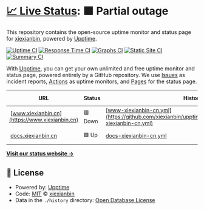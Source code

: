 # [📈 Live Status](https://status.xiexianbin.cn): <!--live status--> **🟧 Partial outage**

This repository contains the open-source uptime monitor and status page for [xiexianbin](https://www.xiexianbin.cn), powered by [Upptime](https://github.com/upptime/upptime).

[![Uptime CI](https://github.com/xiexianbin/upptime/workflows/Uptime%20CI/badge.svg)](https://github.com/xiexianbin/upptime/actions?query=workflow%3A%22Uptime+CI%22)
[![Response Time CI](https://github.com/xiexianbin/upptime/workflows/Response%20Time%20CI/badge.svg)](https://github.com/xiexianbin/upptime/actions?query=workflow%3A%22Response+Time+CI%22)
[![Graphs CI](https://github.com/xiexianbin/upptime/workflows/Graphs%20CI/badge.svg)](https://github.com/xiexianbin/upptime/actions?query=workflow%3A%22Graphs+CI%22)
[![Static Site CI](https://github.com/xiexianbin/upptime/workflows/Static%20Site%20CI/badge.svg)](https://github.com/xiexianbin/upptime/actions?query=workflow%3A%22Static+Site+CI%22)
[![Summary CI](https://github.com/xiexianbin/upptime/workflows/Summary%20CI/badge.svg)](https://github.com/xiexianbin/upptime/actions?query=workflow%3A%22Summary+CI%22)

With [Upptime](https://upptime.js.org), you can get your own unlimited and free uptime monitor and status page, powered entirely by a GitHub repository. We use [Issues](https://github.com/xiexianbin/upptime/issues) as incident reports, [Actions](https://github.com/xiexianbin/upptime/actions) as uptime monitors, and [Pages](https://status.xiexianbin.cn) for the status page.

<!--start: status pages-->
<!-- This summary is generated by Upptime (https://github.com/upptime/upptime) -->
<!-- Do not edit this manually, your changes will be overwritten -->
<!-- prettier-ignore -->
| URL | Status | History | Response Time | Uptime |
| --- | ------ | ------- | ------------- | ------ |
| <img alt="" src="https://icons.duckduckgo.com/ip3/www.xiexianbin.cn.ico" height="13"> [www.xiexianbin.cn](https://www.xiexianbin.cn) | 🟥 Down | [www-xiexianbin-cn.yml](https://github.com/xiexianbin/upptime/commits/HEAD/history/www-xiexianbin-cn.yml) | <details><summary><img alt="Response time graph" src="./graphs/www-xiexianbin-cn/response-time-week.png" height="20"> 1844ms</summary><br><a href="https://xiexianbin.github.io/upptime/history/www-xiexianbin-cn"><img alt="Response time 1657" src="https://img.shields.io/endpoint?url=https%3A%2F%2Fraw.githubusercontent.com%2Fxiexianbin%2Fupptime%2FHEAD%2Fapi%2Fwww-xiexianbin-cn%2Fresponse-time.json"></a><br><a href="https://xiexianbin.github.io/upptime/history/www-xiexianbin-cn"><img alt="24-hour response time 1828" src="https://img.shields.io/endpoint?url=https%3A%2F%2Fraw.githubusercontent.com%2Fxiexianbin%2Fupptime%2FHEAD%2Fapi%2Fwww-xiexianbin-cn%2Fresponse-time-day.json"></a><br><a href="https://xiexianbin.github.io/upptime/history/www-xiexianbin-cn"><img alt="7-day response time 1844" src="https://img.shields.io/endpoint?url=https%3A%2F%2Fraw.githubusercontent.com%2Fxiexianbin%2Fupptime%2FHEAD%2Fapi%2Fwww-xiexianbin-cn%2Fresponse-time-week.json"></a><br><a href="https://xiexianbin.github.io/upptime/history/www-xiexianbin-cn"><img alt="30-day response time 1858" src="https://img.shields.io/endpoint?url=https%3A%2F%2Fraw.githubusercontent.com%2Fxiexianbin%2Fupptime%2FHEAD%2Fapi%2Fwww-xiexianbin-cn%2Fresponse-time-month.json"></a><br><a href="https://xiexianbin.github.io/upptime/history/www-xiexianbin-cn"><img alt="1-year response time 1728" src="https://img.shields.io/endpoint?url=https%3A%2F%2Fraw.githubusercontent.com%2Fxiexianbin%2Fupptime%2FHEAD%2Fapi%2Fwww-xiexianbin-cn%2Fresponse-time-year.json"></a></details> | <details><summary><a href="https://xiexianbin.github.io/upptime/history/www-xiexianbin-cn">100.00%</a></summary><a href="https://xiexianbin.github.io/upptime/history/www-xiexianbin-cn"><img alt="All-time uptime 99.30%" src="https://img.shields.io/endpoint?url=https%3A%2F%2Fraw.githubusercontent.com%2Fxiexianbin%2Fupptime%2FHEAD%2Fapi%2Fwww-xiexianbin-cn%2Fuptime.json"></a><br><a href="https://xiexianbin.github.io/upptime/history/www-xiexianbin-cn"><img alt="24-hour uptime 99.97%" src="https://img.shields.io/endpoint?url=https%3A%2F%2Fraw.githubusercontent.com%2Fxiexianbin%2Fupptime%2FHEAD%2Fapi%2Fwww-xiexianbin-cn%2Fuptime-day.json"></a><br><a href="https://xiexianbin.github.io/upptime/history/www-xiexianbin-cn"><img alt="7-day uptime 100.00%" src="https://img.shields.io/endpoint?url=https%3A%2F%2Fraw.githubusercontent.com%2Fxiexianbin%2Fupptime%2FHEAD%2Fapi%2Fwww-xiexianbin-cn%2Fuptime-week.json"></a><br><a href="https://xiexianbin.github.io/upptime/history/www-xiexianbin-cn"><img alt="30-day uptime 96.05%" src="https://img.shields.io/endpoint?url=https%3A%2F%2Fraw.githubusercontent.com%2Fxiexianbin%2Fupptime%2FHEAD%2Fapi%2Fwww-xiexianbin-cn%2Fuptime-month.json"></a><br><a href="https://xiexianbin.github.io/upptime/history/www-xiexianbin-cn"><img alt="1-year uptime 97.42%" src="https://img.shields.io/endpoint?url=https%3A%2F%2Fraw.githubusercontent.com%2Fxiexianbin%2Fupptime%2FHEAD%2Fapi%2Fwww-xiexianbin-cn%2Fuptime-year.json"></a></details>
| <img alt="" src="https://icons.duckduckgo.com/ip3/docs.xiexianbin.cn.ico" height="13"> [docs.xiexianbin.cn](https://docs.xiexianbin.cn) | 🟩 Up | [docs-xiexianbin-cn.yml](https://github.com/xiexianbin/upptime/commits/HEAD/history/docs-xiexianbin-cn.yml) | <details><summary><img alt="Response time graph" src="./graphs/docs-xiexianbin-cn/response-time-week.png" height="20"> 1985ms</summary><br><a href="https://xiexianbin.github.io/upptime/history/docs-xiexianbin-cn"><img alt="Response time 1550" src="https://img.shields.io/endpoint?url=https%3A%2F%2Fraw.githubusercontent.com%2Fxiexianbin%2Fupptime%2FHEAD%2Fapi%2Fdocs-xiexianbin-cn%2Fresponse-time.json"></a><br><a href="https://xiexianbin.github.io/upptime/history/docs-xiexianbin-cn"><img alt="24-hour response time 1494" src="https://img.shields.io/endpoint?url=https%3A%2F%2Fraw.githubusercontent.com%2Fxiexianbin%2Fupptime%2FHEAD%2Fapi%2Fdocs-xiexianbin-cn%2Fresponse-time-day.json"></a><br><a href="https://xiexianbin.github.io/upptime/history/docs-xiexianbin-cn"><img alt="7-day response time 1985" src="https://img.shields.io/endpoint?url=https%3A%2F%2Fraw.githubusercontent.com%2Fxiexianbin%2Fupptime%2FHEAD%2Fapi%2Fdocs-xiexianbin-cn%2Fresponse-time-week.json"></a><br><a href="https://xiexianbin.github.io/upptime/history/docs-xiexianbin-cn"><img alt="30-day response time 1732" src="https://img.shields.io/endpoint?url=https%3A%2F%2Fraw.githubusercontent.com%2Fxiexianbin%2Fupptime%2FHEAD%2Fapi%2Fdocs-xiexianbin-cn%2Fresponse-time-month.json"></a><br><a href="https://xiexianbin.github.io/upptime/history/docs-xiexianbin-cn"><img alt="1-year response time 1588" src="https://img.shields.io/endpoint?url=https%3A%2F%2Fraw.githubusercontent.com%2Fxiexianbin%2Fupptime%2FHEAD%2Fapi%2Fdocs-xiexianbin-cn%2Fresponse-time-year.json"></a></details> | <details><summary><a href="https://xiexianbin.github.io/upptime/history/docs-xiexianbin-cn">100.00%</a></summary><a href="https://xiexianbin.github.io/upptime/history/docs-xiexianbin-cn"><img alt="All-time uptime 99.30%" src="https://img.shields.io/endpoint?url=https%3A%2F%2Fraw.githubusercontent.com%2Fxiexianbin%2Fupptime%2FHEAD%2Fapi%2Fdocs-xiexianbin-cn%2Fuptime.json"></a><br><a href="https://xiexianbin.github.io/upptime/history/docs-xiexianbin-cn"><img alt="24-hour uptime 100.00%" src="https://img.shields.io/endpoint?url=https%3A%2F%2Fraw.githubusercontent.com%2Fxiexianbin%2Fupptime%2FHEAD%2Fapi%2Fdocs-xiexianbin-cn%2Fuptime-day.json"></a><br><a href="https://xiexianbin.github.io/upptime/history/docs-xiexianbin-cn"><img alt="7-day uptime 100.00%" src="https://img.shields.io/endpoint?url=https%3A%2F%2Fraw.githubusercontent.com%2Fxiexianbin%2Fupptime%2FHEAD%2Fapi%2Fdocs-xiexianbin-cn%2Fuptime-week.json"></a><br><a href="https://xiexianbin.github.io/upptime/history/docs-xiexianbin-cn"><img alt="30-day uptime 96.05%" src="https://img.shields.io/endpoint?url=https%3A%2F%2Fraw.githubusercontent.com%2Fxiexianbin%2Fupptime%2FHEAD%2Fapi%2Fdocs-xiexianbin-cn%2Fuptime-month.json"></a><br><a href="https://xiexianbin.github.io/upptime/history/docs-xiexianbin-cn"><img alt="1-year uptime 97.42%" src="https://img.shields.io/endpoint?url=https%3A%2F%2Fraw.githubusercontent.com%2Fxiexianbin%2Fupptime%2FHEAD%2Fapi%2Fdocs-xiexianbin-cn%2Fuptime-year.json"></a></details>

<!--end: status pages-->

[**Visit our status website →**](https://status.xiexianbin.cn)

## 📄 License

- Powered by: [Upptime](https://github.com/upptime/upptime)
- Code: [MIT](./LICENSE) © [xiexianbin](https://www.xiexianbin.cn)
- Data in the `./history` directory: [Open Database License](https://opendatacommons.org/licenses/odbl/1-0/)
